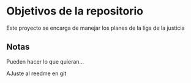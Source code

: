 # Objetivos de la repositorio

Este proyecto se encarga de manejar los planes de la liga de la justicia


## Notas
Pueden hacer lo que quieran...



AJuste al reedme en git

